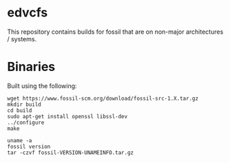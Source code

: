 # edvcfs

This repository contains builds for fossil that are on non-major architectures / systems.

# Binaries

Built using the following:

```
wget https://www.fossil-scm.org/download/fossil-src-1.X.tar.gz
mkdir build
cd build
sudo apt-get install openssl libssl-dev
../configure
make

uname -a
fossil version
tar -czvf fossil-VERSION-UNAMEINFO.tar.gz
```
